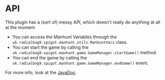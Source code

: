 # API
This plugin has a (sort of) messy API, which doesn't really do anything at all at the moment.

* You can access the Manhunt Variables through the `uk.radialbog9.spigot.manhunt.utils.ManhuntVars` class.
* You can start the game by calling the `uk.radialbog9.spigot.manhunt.game.GameManager.startGame()` method.
* You can end the game by calling the `uk.radialbog9.spigot.manhunt.game.GameManager.endGame()` event.

For more info, look at the [JavaDoc](http://ci.radialbog9.uk/job/Minecraft%20Manhunt/uk.radialbog9.spigot$MinecraftManhunt/javadoc/).
